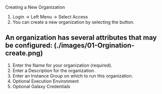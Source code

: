 Creating a New Organization

1. Login -> Left Menu -> Select Access 
2. You can create a new organization by selecting the button.



## An organization has several attributes that may be configured: (./images/01-Orgination-create.png)

1. Enter the Name for your organization (required).
2. Enter a Description for the organization.
3. Enter an Instance Group on which to run this organization.
4. Optional Execution Environment
5. Optional Galaxy Credentials 
